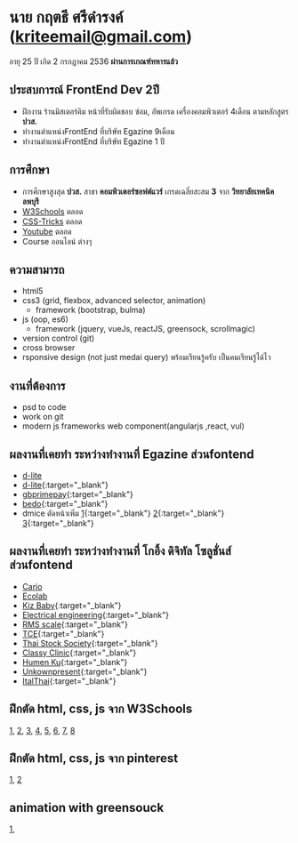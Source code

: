  # นาย กฤตธี ศรีดำรงค์  (kriteemail@gmail.com)
อายุ 25 ปี เกิด 2 กรกฎาคม 2536
**ผ่านการเกณฑ์ทหารแล้ว**
## ประสบการณ์ FrontEnd Dev 2ปี 
- ฝึกงาน ร้านมิสเตอร์คิม หน้าที่รับผิดชอบ ซ่อม, อัพเกรด เครื่องคอมพิวเตอร์ 4เดือน ตามหลักสูตร **ปวส.**
- ทำงานตำแหน่งFrontEnd ที่บริษัท Egazine 9เดือน
- ทำงานตำแหน่งFrontEnd ที่บริษัท Egazine 1 ปี

## การศึกษา
- การศึกษาสูงสุด **ปวส.** สาขา **คอมพิวเตอร์ซอฟต์แวร์** เกรดเฉลี่ยสะสม **3** จาก **วิทยาลัยเทคนิคลพบุรี**
- [W3Schools](https://www.w3schools.com/) ตลอด
- [CSS-Tricks](https://css-tricks.com/) ตลอด
- [Youtube](https://youtube.com/) ตลอด
- Course ออนไลน์ ต่างๆ
##  ความสามารถ 
- html5
- css3 (grid, flexbox, advanced selector, animation)
  - framework (bootstrap, bulma)
- js (oop, es6)
  - framework (jquery, vueJs, reactJS, greensock, scrollmagic)
- version control (git)
- cross browser
- rsponsive design (not just medai query)
  พร้อมเรียนรู้ครับ เป็นคนเรียนรู้ได้ไว
## งานที่ต้องการ 
- psd to code
- work on git
- modern js frameworks web component(angularjs ,react, vul)
## ผลงานที่เคยทำ ระหว่างทำงานที่ Egazine  ส่วนfontend
 - <a href="http://www.d-lite.co.th/" target="_blank">d-lite</a>
 - [d-lite](http://www.d-lite.co.th/){:target="_blank"}
 - [gbprimepay](https://www.gbprimepay.com/){:target="_blank"}
 - [bedo](http://www1.bedo.or.th/bedo/home.php){:target="_blank"}
 - dmice ตัดหน้าเพิ่ม 
 [1](http://dmiceplanner.businesseventsthailand.com/dmice/campaign-d-c.php){:target="_blank"}
 [2](http://dmiceplanner.businesseventsthailand.com/dmice/campaign-d-e.php){:target="_blank"}
 [3](http://dmiceplanner.businesseventsthailand.com/dmice/copromotionwithtat.php){:target="_blank"}
## ผลงานที่เคยทำ ระหว่างทำงานที่ โกอิ้ง ดิจิทัล โซลูชั่นส์  ส่วนfontend
- [Cario](http://wordpress-155228-563366.cloudwaysapps.com/)
- [Ecolab](http://ecolab-service.co.th/)
- [Kiz Baby](https://woocommerce-155228-821397.cloudwaysapps.com/){:target="_blank"}
- [Electrical engineering](http://ee.eng.su.ac.th/ ){:target="_blank"}
- [RMS scale](http://rmsdigitalscale.com/home/shop/){:target="_blank"}
- [TCE](http://tcesolutions.com/){:target="_blank"}
- [Thai Stock Society](http://wordpress-155228-536664.cloudwaysapps.com/){:target="_blank"}
- [Classy Clinic](http://classyclinic.com/){:target="_blank"}
- [Humen Ku](http://phpstack-155228-700635.cloudwaysapps.com/Exam){:target="_blank"}
- [Unkownpresent](https://unknownpresent.com/){:target="_blank"}
- [ItalThai](http://www.italthaiengineering.com/backupGoing/){:target="_blank"}
 
## ฝึกตัด html, css, js จาก W3Schools
 [1](https://cdn.rawgit.com/kriteeT/portfolio/ae1c6f1c/work/About-me/index.html), 
 [2](https://cdn.rawgit.com/kriteeT/portfolio/ae1c6f1c/work/social/index.html),
 [3](https://cdn.rawgit.com/kriteeT/portfolio/a5e1b722/work/mailbox/index.html),
 [4](https://rawgit.com/kriteeT/portfolio/master/work/webhotel/index.html),
 [5](https://cdn.rawgit.com/kriteeT/portfolio/ae1c6f1c/work/admin/index.html),
 [6](https://cdn.rawgit.com/kriteeT/portfolio/ae1c6f1c/work/practice/index.html),
 [7](https://rawgit.com/kriteeT/portfolio/master/work/webhotel/index.html),
 [8](https://rawgit.com/kriteeT/portfolio/master/work/mobile/index.html)
## ฝึกตัด html, css, js จาก pinterest
 [1](https://cdn.rawgit.com/kriteeT/portfolio/73de9300/work/psd1/index.html), 
 [2](https://cdn.rawgit.com/kriteeT/portfolio/73de9300/work/psd2/index.html)
## animation with greensouck
 [1](https://rawgit.com/kriteeT/portfolio/master/work/psd1-animation/index.html), 



 
